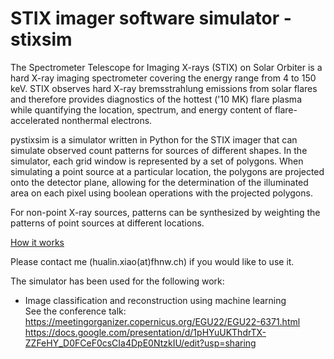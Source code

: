 # STIX imager software simulator - stixsim
The Spectrometer Telescope for Imaging X-rays (STIX) on Solar Orbiter is a hard X-ray imaging spectrometer covering the energy range from 4 to 150 keV. STIX observes hard X-ray bremsstrahlung emissions from solar flares and therefore provides diagnostics of the hottest ('10 MK) flare plasma while quantifying the location, spectrum, and energy content of flare-accelerated nonthermal electrons.

pystixsim is a simulator written in Python for the STIX imager that can simulate observed count patterns  for sources of different shapes. 
In the simulator, each grid window is represented by a set of polygons. 
When simulating a point source at a particular location, the polygons are projected onto the detector plane, 
allowing for the determination of the illuminated area on each pixel using boolean operations with the projected polygons.

For non-point X-ray sources, patterns can be synthesized  by weighting the  patterns of  point sources at different locations. 

<a href="https://docs.google.com/presentation/d/12wVX86CBa87V-FSFBKRonBJIQk50MO23WgO1X3Y6ZDI/edit?usp=sharing">How it works </a>


Please contact me (hualin.xiao(at)fhnw.ch) if you would like to use it. 


The simulator has been used for the following work:
* Image classification and reconstruction using machine learning <br>
  See the conference talk:  https://meetingorganizer.copernicus.org/EGU22/EGU22-6371.html <br>
  https://docs.google.com/presentation/d/1pHYuUKThdrTX-ZZFeHY_D0FCeF0csCIa4DpE0NtzkIU/edit?usp=sharing
